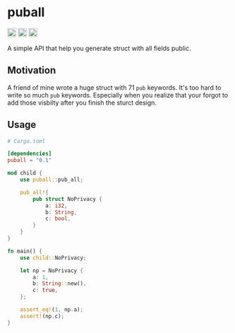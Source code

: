 # puball

[<img alt="github" src="https://img.shields.io/badge/github-Avimitin/puball-7E9CD8?style=flat&labelColor=252535&logo=github" height="20">](https://github.com/Avimitin/puball)
[<img alt="docs.rs" src="https://img.shields.io/badge/docs.rs-puball-6A9589?style=flat&labelColor=252535&logo=docs.rs" height="20">](https://docs.rs/puball)
[<img alt="crates.io" src="https://img.shields.io/crates/v/puball.svg?style=flat&color=FFA066&logo=rust" height="20">](https://crates.io/crates/puball)

A simple API that help you generate struct with all fields public.

## Motivation

A friend of mine wrote a huge struct with 71 `pub` keywords.
It's too hard to write so much `pub` keywords.
Especially when you realize that your forgot to add those visbilty
after you finish the sturct design.

## Usage

```toml
# Cargo.toml

[dependencies]
puball = "0.1"
```

```rust
mod child {
    use puball::pub_all;

    pub_all!{
        pub struct NoPrivacy {
            a: i32,
            b: String,
            c: bool,
        }
    }
}

fn main() {
    use child::NoPrivacy;

    let np = NoPrivacy {
        a: 1,
        b: String::new(),
        c: true,
    };

    assert_eq!(1, np.a);
    assert!(np.c);
}
```
